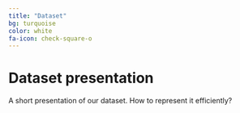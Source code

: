 ```yaml
---
title: "Dataset"
bg: turquoise
color: white
fa-icon: check-square-o
---
```


# Dataset presentation

A short presentation of our dataset. How to represent it efficiently?
